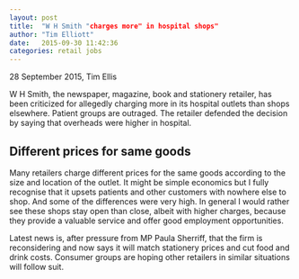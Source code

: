 ```yaml
---
layout: post
title:  "W H Smith "charges more" in hospital shops"
author: "Tim Elliott"
date:   2015-09-30 11:42:36
categories: retail jobs
---
```


28 September 2015, Tim Ellis

W H Smith, the newspaper, magazine, book and stationery retailer, has been criticized for allegedly charging more in its hospital outlets than shops elsewhere. Patient groups are outraged. The retailer defended the decision by saying that overheads were higher in hospital.

## Different prices for same goods

Many retailers charge different prices for the same goods according to the size and location of the outlet. It might be simple economics but I fully recognise that it upsets patients and other customers with nowhere else to shop. And some of the differences were very high. 
In general I would rather see these shops stay open than close, albeit with higher charges, because they provide a valuable service and offer good employment opportunities. 

Latest news is, after pressure from MP Paula Sherriff, that the firm is reconsidering and now says it will match stationery prices and cut food and drink costs. Consumer groups are hoping other retailers in similar situations will follow suit.